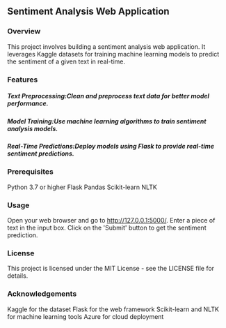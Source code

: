 ## Sentiment Analysis Web Application

### Overview
This project involves building a sentiment analysis web application. It leverages Kaggle datasets for training machine learning models to predict the sentiment of a given text in real-time. 

### Features
##### Text Preprocessing:Clean and preprocess text data for better model performance.
##### Model Training:Use machine learning algorithms to train sentiment analysis models.
##### Real-Time Predictions:Deploy models using Flask to provide real-time sentiment predictions.

### Prerequisites
Python 3.7 or higher
Flask
Pandas
Scikit-learn
NLTK


### Usage
Open your web browser and go to http://127.0.0.1:5000/.
Enter a piece of text in the input box.
Click on the 'Submit' button to get the sentiment prediction.

### License
This project is licensed under the MIT License - see the LICENSE file for details.

### Acknowledgements
Kaggle for the dataset
Flask for the web framework
Scikit-learn and NLTK for machine learning tools
Azure for cloud deployment
